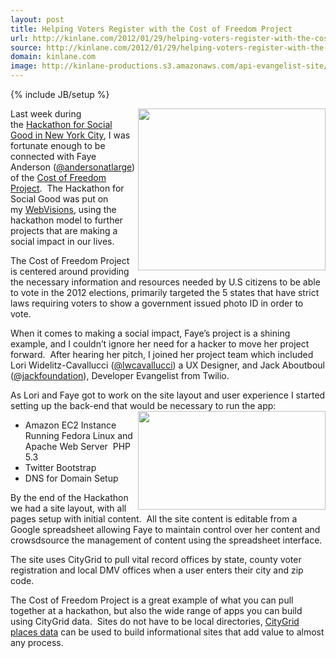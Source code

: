 ```yaml
---
layout: post
title: Helping Voters Register with the Cost of Freedom Project
url: http://kinlane.com/2012/01/29/helping-voters-register-with-the-cost-of-freedom-project/
source: http://kinlane.com/2012/01/29/helping-voters-register-with-the-cost-of-freedom-project/
domain: kinlane.com
image: http://kinlane-productions.s3.amazonaws.com/api-evangelist-site/blog/Cost-Of-Freedom-Map.png
---
```

{% include JB/setup %}<p><div>
<p><a href="http://www.costofinfo.info/"><img class="aligncenter size-medium wp-image-533" title="Cost-Of-Freedom-Map" src="http://www.citygridmedia.com/developer/wp-content/uploads/2012/01/Cost-Of-Freedom-Map-300x259.png" alt="" width="300" height="259" align="right" /></a>Last week during the&nbsp;<a title="Hackathon for Social Good in New York City" href="http://www.apievangelist.com/events/hackathon_for_social_good.php">Hackathon for Social Good in New York City</a>, I was fortunate enough to be connected with Faye Anderson (<a href="https://twitter.com/#!/andersonatlarge">@andersonatlarge</a>) of the&nbsp;<a title="Cost of Freedom Project" href="http://www.costoffreedom.info/">Cost of Freedom Project</a>. &nbsp;The Hackathon for Social Good was put on my&nbsp;<a title="WebVisions" href="http://www.webvisionsevent.com/">WebVisions</a>, using the hackathon model to further projects that are making a social impact in our lives.</p>
<p>The Cost of Freedom Project is centered around providing the necessary information and resources needed by U.S citizens to be able to vote in the 2012 elections, primarily targeted the 5 states that have strict laws requiring voters to show a government issued photo ID in order to vote.</p>
<p>When it comes to making a social impact, Faye&rsquo;s project is a shining example, and I couldn&rsquo;t ignore her need for a hacker to move her project forward. &nbsp;After hearing her pitch, I joined her project team which included Lori Widelitz-Cavallucci (<a href="https://twitter.com/#!/lwcavallucci">@lwcavallucci</a>) a UX Designer, and Jack Aboutboul (<a href="https://twitter.com/#!/jackfoundation">@jackfoundation</a>), Developer Evangelist from Twilio.</p>
<p>As Lori and Faye got to work on the site layout and user experience I started setting up the back-end that would be necessary to run the app:<br /><img class="aligncenter size-medium wp-image-532" title="my-team-presenting-at-hackathon-for-social-good-in-nyc3" src="http://www.citygridmedia.com/developer/wp-content/uploads/2012/01/my-team-presenting-at-hackathon-for-social-good-in-nyc3-300x158.jpg" alt="" width="300" height="158" align="right" /></p>
<ul class="mainlist">
<li>Amazon EC2 Instance Running Fedora Linux and Apache Web Server &nbsp;PHP 5.3</li>
<li>Twitter Bootstrap</li>
<li>DNS for Domain Setup</li>
</ul>
<p>By the end of the Hackathon we had a site layout, with all pages setup with initial content. &nbsp;All the site content is editable from a Google spreadsheet allowing Faye to maintain control over her content and crowsdsource the management of content using the spreadsheet interface.</p>
<p>The site uses CityGrid to pull vital record offices by state, county voter registration and local DMV offices when a user enters their city and zip code.</p>
<p>The Cost of Freedom Project is a great example of what you can pull together at a hackathon, but also the wide range of apps you can build using CityGrid data. &nbsp;Sites do not have to be local directories,&nbsp;<a title="CityGrid Places Data" href="http://docs.citygridmedia.com/display/citygridv2/Places+API">CityGrid places data</a>&nbsp;can be used to build informational sites that add value to almost any process.</p>
</div></p>
